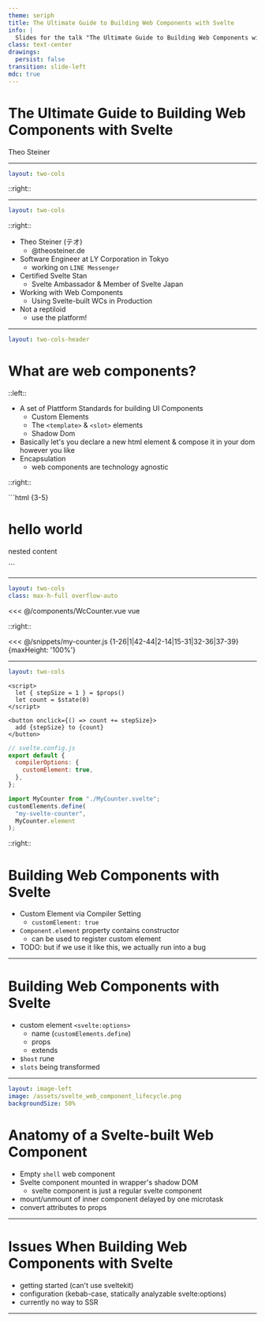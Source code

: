 ```yaml
---
theme: seriph
title: The Ultimate Guide to Building Web Components with Svelte
info: |
  Slides for the talk "The Ultimate Guide to Building Web Components with Svelte" held at Svelte Summit 2025 in Barcelona by Theo Steiner.
class: text-center
drawings:
  persist: false
transition: slide-left
mdc: true
---
```


# The Ultimate Guide to Building Web Components with Svelte

Theo Steiner

<!--
Hey everyone, welcome to "The Ultimate Guide to Building Web Components with Svelte".
If you've ever been nervous about speaking in front of people, try putting 'ultimate guide' in name of your talk.
Really ups the game a bit.
But before you watch me crash and burn trying to live up to that title,
Let's get a bit meta for a second and talk about why you would even want to build web components in the first place.
-->

---

```yaml
layout: two-cols
```

<div style="background-image: url(/assets/harris_richard.png);" class="relative h-full bg-contain bg-no-repeat">
  <div 
    style="background-image: url(/assets/harris_lizard.png);"
    class="absolute inset-0 bg-contain bg-no-repeat opacity-0 transition-opacity" 
    :class="{
      'opacity-50': $clicks === 2,
      'opacity-100': $clicks >= 3
    }"
  />
  <div 
    v-click="4"
    style="background-image: url(/assets/harris_lizard_conspiracy.png);"
    class="absolute inset-0  bg-contain bg-no-repeat" 
  />
</div>

::right::

<div class="relative h-full w-full">
<div v-click="1" style="background-image: url(/assets/rich_harris_why_i_dont_use_webcomponents.png);" class="bg-contain bg-no-repeat bg-center absolute inset-0"/>
<div class="absolute inset-0 transform rotate-6 scale-75">
  <Tweet v-click="2" id="1839484645194277111"/>
</div>
<div class="absolute inset-0 transform -rotate-6">
  <Tweet v-click="3" id="1844134732306792631"/>
</div>
</div>

<!--
Since most of you folks are probably devote disciples of his,
I thought we could maybe get Svelte Jesus, ugh I mean, Rich Harris to tell you why you should use web components.
But, since I'm terrified of unscripted live interaction, instead of asking the real Rich in the audience, I did what any sane person would do and went on twitter to find his endorsements.

Let's see, what do we have here..?
[click] "WHY I DON'T USE WEB COMPONENTS"... uhm okay, maybe rich wasn't as pro-platform as I thought..
[click] "If I could bill someone for the time I've spent working __around__ web components in svelte, I'd be a rich man"
...Now that's a bit negative, don't you think?
[click] "the right answer is 'don't use web components and you'll never have to think about this madness'"
Damn... that's devastating.
[click] But, of course Rich would say something like that.
I mean look at his lizardy face!
He __is__ one of them. Big JavaScript. THEY want you to send bloated bundles to your users so they can feed on your bandwidth!
Web Components surely are the future, I mean, "USE THE PLATFORM!", right?!
So let's maybe consult somebody more trustworthy to get our facts right..
You know, somebody who has no reason to hide the truth from you in order to farm orange github stars.
Like, let's say, someone who gives a talk on web components.
Like, you know, me!
-->

---

```yaml
layout: two-cols
```

<div style="background-image: url(/assets/theo_steiner.webp);" class="relative h-full bg-cover bg-no-repeat bg-center mx-1.5rem"/>

::right::

<div class="relative h-full w-full">

<v-clicks>

- Theo Steiner (テオ)
  - <ri-bluesky-fill/> @theosteiner.de
- Software Engineer at LY Corporation in Tokyo
  - <ri-line-fill/> working on `LINE Messenger`
- Certified Svelte Stan
  - <ri-svelte-fill/> Svelte Ambassador & Member of Svelte Japan
- Working with Web Components
  - <ion-logo-web-component/> Using Svelte-built WCs in Production
- Not a reptiloid
  - <ion-logo-python/> use the platform!

</v-clicks>

<div class="absolute inset-0 transform -rotate-6">
  <Tweet v-click="6" id="1833417673251946987"/>
</div>
<div v-click="7" style="background-image: url(/assets/theo_whats_in_the_box.png);" class="bg-contain bg-no-repeat bg-center absolute inset-0"/>
<div v-click="8" style="background-image: url(/assets/theo_components_at_home.png);" class="bg-contain bg-no-repeat bg-center absolute inset-0 transform rotate-6"/>
</div>

<!--
So, who am I, you ask?
[click] My name is Theo Steiner and I'm a software engineer at LY Corporation in Tokyo.
[click] For my dayjob, I get to work on LINE, which is the most popular messenger app in Japan with over 150 million monthly active users.
[click] I'm also a "svelte ambassador", which basically means I'm a certified svelte stan, and have been for years.
Svelte was actually my introduction to frontend development and I owe a lot to the framework and the awesome people behind it.
To give back to the community, I help organize meetups in Japan, so if you're ever in the area, feel free to reach out.
[click] And of course, I work with web components on a daily basis, hence this talk.
[click] Also, and I can't believe I have to say this, but I'm totally not JavaScript loving reptile in disguise, I promise!

So now that you know that my opinion on web components can be trusted, let's look through my tweets to try undo the damage Rich's statements have done to web components.

[click] "pretending web components have solved frontend is just so disingenuous. 🌶️ there are just so many rough edges, I think it is literally impossible to build anything substantial without having to cut at least some corners"
Wait... what? That one must have snuck in there by accident, I thought we wanted to be positive here.
[click] "building accessible web components is the kind of task that makes maintaining cobol mainframes look like a dream job"
this is getting worse by the minute.
[click] Okay, I give up, Big JavaScript won, web components are not a silver bullet.
It's true, in most cases you probably shouldn't use them & stick to a modern frontend framework... like svelte!
But while they might not the future for all of Web Development, they do have some properties that make them a invaluable for certain, specific use cases.
-->

---

```yaml
layout: two-cols-header
```

# What are web components?

::left::

<v-clicks class="min-h-full">

- A set of Plattform Standards for building UI Components
  - Custom Elements
  - The `<template>` & `<slot>` elements
  - Shadow Dom
- Basically let's you declare a new html element & compose it in your dom however you like
- Encapsulation
  - web components are technology agnostic

</v-clicks>

::right::

<div v-click="2" class="px-4">
```html {3-5}
<html>
  <h1>hello world</h1>
  <my-element>
    <p>nested content</p>
  </my-element>
</html>
```
</div>

<!--
An ultimate guide to building web components would not be complete, without giving a primer about what `web components` even are.
[click] The name "Web components" actually is an umbrella term for a collection of APIs, that allow us to build Components, that is,  a reusable piece of UI,
using native browser features.
While we are normally confined to using only html elements browsers provide, custom elements allow us to extend the html with elements we can implement ourselves.
These custom elements are implemented as classes that extend a base `HTMLElement` class and are notified about their state in the DOM via lifecycle methods.
In order to compose with native html elements, they can define "holes" in their markup by using the `<slot>` element.
If you have used svelte before version 5, you might be familiar with slots as a way to nest content within a component.
The last API that is part of the web components standard is this thing called the "shadow dom" - a technology for attaching isolated DOM trees to our document.
Simply put, it allows us to encapsulate our component's markup and styles, so that they are not affected by the outside world and vice versa.
[click] This encapsulation is precisely what makes web components worth using.
While they might not be the best choice to base your stack on in a vacuum, in practice, things are messy & we don't always get to work with nice unified tech stacks.
We might have varying tech stacks across products, or even ship our code to third parties where we don't know what technology they are using.
In my opinion, this is the use case where web components shine the most.
Not like the name suggests, as "components" that help you organize individual pieces of codes,
but rather as encapsulation tools that let you distribute your code without having to worry about compatibility.
For example at LINE, we use custom elements to share reusable components between different products.
That way, even if the frameworks or framework version differ across products, we still can share an implementation.
Another use case that comes to mind is distributing small self-contained units of code.
Like, for example, a checkout widget that you can just drop onto your website to handle payments.
-->

---

```yaml
layout: two-cols
class: max-h-full overflow-auto
```

<style>
* {
  scrollbar-width: none;
}
</style>

<div class="relative h-full max-w-full mx-1.5rem overflow-hidden">
<div v-click.hide="1" class="absolute inset-0 flex flex-col gap-4">

<<< @/components/WcCounter.vue vue

<WcCounter/>

</div>

<div v-click="1" style="background-image: url(/assets/web_component_lifecycle.png);" class="absolute inset-0 bg-contain bg-no-repeat"/>
</div>

::right::

<div class="max-h-full overflow-auto" style="scrollbar-width: none;">
<<< @/snippets/my-counter.js {1-26|1|42-44|2-14|15-31|32-36|37-39}{maxHeight: '100%'}

</div>

<!--
Now let's quickly go over how custom elements are built using vanilla javascript.
While the example looks a bit verbose, it is actually just a very simple counter component, where the value the counter is incremented by can be set via an attribute.
In this example, we subclass `HTMLElement` to create our own `MyCounter` custom element class.
[click] To register the custom element we call customElements.define() passing in a tag name and the class we defined above.
Once registered, we can use our custom element in the DOM like any other html element.
This means, we can instantiate the 'my-counter' element using the `document.createElement()` API.
[click] Upon creation, the element's constructor is called and properties are initialized.
To render our element, we need to attach it to the DOM, for example by appending it to the document body.
[click] This is where the `connectedCallback` lifecycle method is called, telling us that our element is now part of the DOM.
In the example, we create a button element and append it to the shadow root of our custom element.
We also setup an event listener for the button's click event.
You can sort of think of the `connectedCallback` as the equivalent of a svelte component's `onMount` lifecycle method.
Except that since svelte doesn't render for us, we have to manually insert and update our content in the DOM by calling the `render()` method.
[click] While our component is connected to the DOM, we are notified about changes to the attributes of our element via the `attributeChangedCallback`.
Please note, that since html attributes are always strings, we need to convert the attribute value to a number before storing it in our component's increments property.
Since we don't have reactivity in vanilla JavaScript we need to manually call `render()` to reflect the changed state in the UI.
[click] Finally, we have the `disconnectedCallback` lifecycle method, which is called when our element is removed from the DOM.
This is where we can clean up side effects we caused during our component's lifetime, such as adding event listeners or rendering to the dom.
-->

---

```yaml
layout: two-cols
```

<div class="mx-1.5rem flex flex-col gap-4">

```svelte
<script>
  let { stepSize = 1 } = $props()
  let count = $state(0)
</script>

<button onclick={() => count += stepSize}>
  add {stepSize} to {count}
</button>
```

<v-clicks at="1">

```javascript
// svelte.config.js
export default {
  compilerOptions: {
    customElement: true,
  },
};
```

</v-clicks>

<v-clicks at="2">

```javascript
import MyCounter from "./MyCounter.svelte";
customElements.define(
  "my-svelte-counter",
  MyCounter.element
);
```

</v-clicks>

</div>

::right::

# Building Web Components with Svelte

<v-clicks>

- Custom Element via Compiler Setting
  - `customElement: true`
- `Component.element` property contains constructor
  - can be used to register custom element
- TODO: but if we use it like this, we actually run into a bug

</v-clicks>

<!--
As you just saw, building web components using vanilla JavaScript quickly turns your code into imperative spaghetti rather quickly.
I don't have to tell you that svelte allows us to write the same functionality in way less, declarative code.
But how do we turn this svelte component into a custom element?
[click] Literally all we have to do for this to work is adding `customElement: true` to the compiler settings in our svelte config.
If we build our project now, an `element` property is newly added to the default export of our compiled svelte component.
[click] This property contains the constructor for a custom element version of our component.
We can now pass this constructor alongside a tag name to `customElements.define()` to register the component with the window's custom element registry.
Once we've registered it, all that's left to do is using our tag name to reference the element within our html
[click] & voila, our svelte built web component is ready to be used within any context,
be it vanilla JS or another framework like react or vue.
-->

---

# Building Web Components with Svelte

- custom element `<svelte:options>`
  - name (`customElements.define`)
  - props
  - extends
- `$host` rune
- `slots` being transformed

<!--
TODO: explain that our initial svelte component did not convert it's stepSize prop from a `step-size` attribute to a number & therefore has a bug.
TODO: explain other settings possible using svelte:options (name, extends, shadowrootmode)
TODO: explain `$host` rune
-->

---

```yaml
layout: image-left
image: /assets/svelte_web_component_lifecycle.png
backgroundSize: 50%
```

# Anatomy of a Svelte-built Web Component

- Empty `shell` web component
- Svelte component mounted in wrapper's shadow DOM
  - svelte component is just a regular svelte component
- mount/unmount of inner component delayed by one microtask
- convert attributes to props

<!--
So how is our svelte component turned into a web component?
You might think that svelte as a compiler could generate something along the lines of the vanilla web component we wrote earlier.
And in fact, up until Svelte 4 it actually used to do something just like that.
But today, svelte employs more of an matrioshka approach to generating web components.
On the outside, we have a barebones custom element.
And then, on the inside, we have a regular svelte component.
I think this becomes a bit clearer when we look at the lifecycle of a svelte-built web component.

TODO: The outside layer is responsible for mounting and unmounting the inner component, as well as converting attributes to props.

TODO: explain lifecycle & svelte component wrapped by an empty web component shell responsible for mounting & unmounting, as well as converting attributes to props.
-->

---

# Issues When Building Web Components with Svelte

- getting started (can't use sveltekit)
- configuration (kebab-case, statically analyzable svelte:options)
- currently no way to SSR

---
